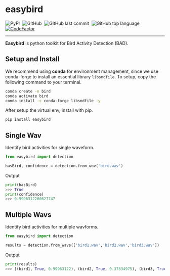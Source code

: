 # easybird
![PyPI](https://img.shields.io/pypi/v/easybird?color=df&style=flat)&nbsp;
![GitHub](https://img.shields.io/github/license/realzza/easybird?color=%23FFB6C1&style=flat)&nbsp;
![GitHub last commit](https://img.shields.io/github/last-commit/realzza/easybird?color=orange&style=flat)&nbsp;
![GitHub top language](https://img.shields.io/github/languages/top/realzza/easybird?color=%236495ed&style=flat)&nbsp;
[![CodeFactor](https://www.codefactor.io/repository/github/realzza/easybird/badge)](https://www.codefactor.io/repository/github/realzza/easybird)&nbsp;

---

**Easybird** is python toolkit for Bird Activity Detection (BAD).

## Setup and Install
We recommend using **conda** for environment management, since we use conda-forge to install an essential library `libsndfile`. To setup, copy the following command to your terminal.
```bash
conda create -n bird
conda activate bird
conda install -c conda-forge libsndfile -y
```

After setup the virtual env, install with pip.
```bash
pip install easybird
```

## Single Wav
Identify bird activities for single waveform.
```python
from easybird import detection

hasBird, confidence = detection.from_wav('bird.wav')
```
Output
```python
print(hasBird)
>>> True
print(confidence)
>>> 0.9996312260627747
```

## Multiple Wavs
Identify bird activities for multiple wavforms.
```python
from easybird import detection

results = detection.from_wavs(['bird1.wav','bird2.wav','bird3.wav'])
```
Output
```python
print(results)
>>> [(bird1, True, 0.99963122), (bird2, True, 0.37834975), (bird3, True, 0.87340939)]
```